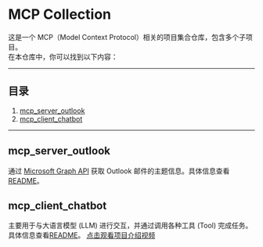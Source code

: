 # MCP Collection

这是一个 MCP（Model Context Protocol）相关的项目集合仓库，包含多个子项目。  
在本仓库中，你可以找到以下内容：

---

## 目录

1. [mcp_server_outlook](#mcp_server_outlook)
2. [mcp_client_chatbot](#mcp_client_chatbot)

---

## mcp_server_outlook
通过 [Microsoft Graph API](https://docs.microsoft.com/en-us/graph/) 获取 Outlook 邮件的主题信息。具体信息查看[README](mcp_server_outlook/README.md)。  


## mcp_client_chatbot 
主要用于与大语言模型 (LLM) 进行交互，并通过调用各种工具 (Tool) 完成任务。
具体信息查看[README](mcp_client_chatbot/README.md)。
[点击观看项目介绍视频](https://www.bilibili.com/video/BV1XVZUYrELX)

